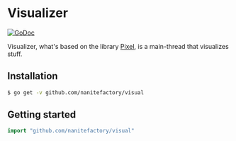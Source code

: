 # Visualizer

[![GoDoc](https://godoc.org/github.com/nanitefactory/visual?status.svg)](https://godoc.org/github.com/nanitefactory/visual)

Visualizer, what's based on the library [Pixel](https://github.com/faiface/pixel), is a main-thread that visualizes stuff.

## Installation

```Bash
$ go get -v github.com/nanitefactory/visual
```

## Getting started

```Go
import "github.com/nanitefactory/visual"
```
